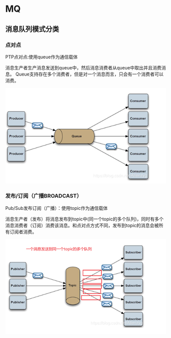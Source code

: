 # MQ

## 消息队列模式分类

### 点对点 

PTP点对点:使用queue作为通信载体

消息生产者生产消息发送到queue中，然后消息消费者从queue中取出并且消费消息。 Queue支持存在多个消费者，但是对一个消息而言，只会有一个消费者可以消费。

![image-20231108093534150](MQ消息队列.assets/image-20231108093534150.png)

### 发布/订阅（广播BROADCAST）

Pub/Sub发布订阅（广播）：使用topic作为通信载体

消息生产者（发布）将消息发布到topic中(同一个topic的多个队列)，同时有多个消息消费者（订阅）消费该消息。和点对点方式不同，发布到topic的消息会被所有订阅者消费。

![image-20231108094315352](MQ消息队列.assets/image-20231108094315352.png)